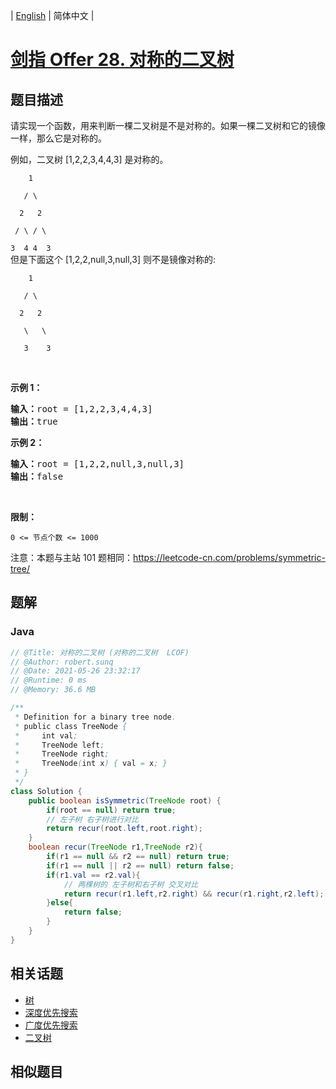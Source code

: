 
| [English](README_EN.md) | 简体中文 |

# [剑指 Offer 28. 对称的二叉树](https://leetcode.cn//problems/dui-cheng-de-er-cha-shu-lcof/)

## 题目描述

<p>请实现一个函数，用来判断一棵二叉树是不是对称的。如果一棵二叉树和它的镜像一样，那么它是对称的。</p>

<p>例如，二叉树&nbsp;[1,2,2,3,4,4,3] 是对称的。</p>

<p><code>&nbsp; &nbsp; 1<br>
&nbsp; &nbsp;/ \<br>
&nbsp; 2 &nbsp; 2<br>
&nbsp;/ \ / \<br>
3 &nbsp;4 4 &nbsp;3</code><br>
但是下面这个&nbsp;[1,2,2,null,3,null,3] 则不是镜像对称的:</p>

<p><code>&nbsp; &nbsp; 1<br>
&nbsp; &nbsp;/ \<br>
&nbsp; 2 &nbsp; 2<br>
&nbsp; &nbsp;\ &nbsp; \<br>
&nbsp; &nbsp;3 &nbsp; &nbsp;3</code></p>

<p>&nbsp;</p>

<p><strong>示例 1：</strong></p>

<pre><strong>输入：</strong>root = [1,2,2,3,4,4,3]
<strong>输出：</strong>true
</pre>

<p><strong>示例 2：</strong></p>

<pre><strong>输入：</strong>root = [1,2,2,null,3,null,3]
<strong>输出：</strong>false</pre>

<p>&nbsp;</p>

<p><strong>限制：</strong></p>

<p><code>0 &lt;= 节点个数 &lt;= 1000</code></p>

<p>注意：本题与主站 101 题相同：<a href="https://leetcode-cn.com/problems/symmetric-tree/">https://leetcode-cn.com/problems/symmetric-tree/</a></p>


## 题解


### Java

```Java
// @Title: 对称的二叉树 (对称的二叉树  LCOF)
// @Author: robert.sunq
// @Date: 2021-05-26 23:32:17
// @Runtime: 0 ms
// @Memory: 36.6 MB

/**
 * Definition for a binary tree node.
 * public class TreeNode {
 *     int val;
 *     TreeNode left;
 *     TreeNode right;
 *     TreeNode(int x) { val = x; }
 * }
 */
class Solution {
    public boolean isSymmetric(TreeNode root) {
        if(root == null) return true;
        // 左子树 右子树进行对比
        return recur(root.left,root.right);
    }
    boolean recur(TreeNode r1,TreeNode r2){
        if(r1 == null && r2 == null) return true;
        if(r1 == null || r2 == null) return false;
        if(r1.val == r2.val){
            // 两棵树的 左子树和右子树 交叉对比
            return recur(r1.left,r2.right) && recur(r1.right,r2.left);
        }else{
            return false;
        }
    }
}
```



## 相关话题

- [树](https://leetcode.cn//tag/tree)
- [深度优先搜索](https://leetcode.cn//tag/depth-first-search)
- [广度优先搜索](https://leetcode.cn//tag/breadth-first-search)
- [二叉树](https://leetcode.cn//tag/binary-tree)

## 相似题目



